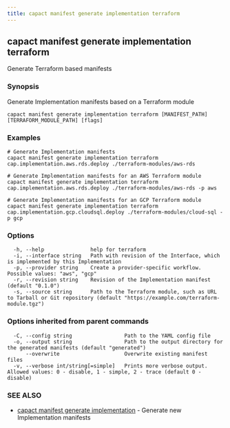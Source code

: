 ```yaml
---
title: capact manifest generate implementation terraform
---
```


## capact manifest generate implementation terraform

Generate Terraform based manifests

### Synopsis

Generate Implementation manifests based on a Terraform module

```
capact manifest generate implementation terraform [MANIFEST_PATH] [TERRAFORM_MODULE_PATH] [flags]
```

### Examples

```
# Generate Implementation manifests 
capact manifest generate implementation terraform cap.implementation.aws.rds.deploy ./terraform-modules/aws-rds

# Generate Implementation manifests for an AWS Terraform module
capact manifest generate implementation terraform cap.implementation.aws.rds.deploy ./terraform-modules/aws-rds -p aws
	
# Generate Implementation manifests for an GCP Terraform module
capact manifest generate implementation terraform cap.implementation.gcp.cloudsql.deploy ./terraform-modules/cloud-sql -p gcp
```

### Options

```
  -h, --help               help for terraform
  -i, --interface string   Path with revision of the Interface, which is implemented by this Implementation
  -p, --provider string    Create a provider-specific workflow. Possible values: "aws", "gcp"
  -r, --revision string    Revision of the Implementation manifest (default "0.1.0")
  -s, --source string      Path to the Terraform module, such as URL to Tarball or Git repository (default "https://example.com/terraform-module.tgz")
```

### Options inherited from parent commands

```
  -C, --config string                 Path to the YAML config file
  -o, --output string                 Path to the output directory for the generated manifests (default "generated")
      --overwrite                     Overwrite existing manifest files
  -v, --verbose int/string[=simple]   Prints more verbose output. Allowed values: 0 - disable, 1 - simple, 2 - trace (default 0 - disable)
```

### SEE ALSO

* [capact manifest generate implementation](capact_manifest_generate_implementation.md)	 - Generate new Implementation manifests


